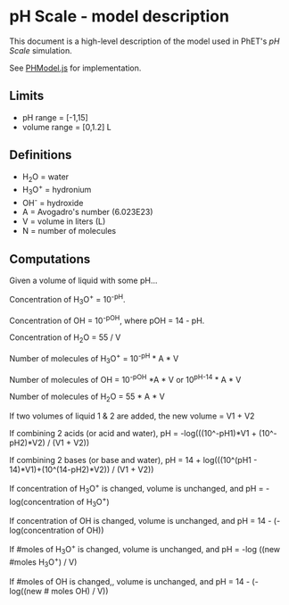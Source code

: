 # pH Scale - model description

This document is a high-level description of the model used in PhET's _pH Scale_ simulation.

See [PHModel.js](https://github.com/phetsims/ph-scale/blob/master/js/common/model/PHModel.js) for implementation.

## Limits

* pH range = [-1,15]
* volume range = [0,1.2] L

## Definitions

* H<sub>2</sub>O = water
* H<sub>3</sub>O<sup>+</sup> = hydronium
* OH<sup>-</sup> = hydroxide
* A = Avogadro's number (6.023E23)
* V = volume in liters (L)
* N = number of molecules

## Computations

Given a volume of liquid with some pH...

Concentration of H<sub>3</sub>O<sup>+</sup> = 10<sup>-pH</sup>.

Concentration of OH = 10<sup>-pOH</sup>, where pOH = 14 - pH.

Concentration of H<sub>2</sub>O = 55 / V

Number of molecules of H<sub>3</sub>O<sup>+</sup> = 10<sup>-pH</sup> * A * V

Number of molecules of OH = 10<sup>-pOH</sup> *A * V or 10<sup>pH-14</sup> * A * V

Number of molecules of H<sub>2</sub>O = 55 * A * V

If two volumes of liquid 1 & 2 are added, the new volume = V1 + V2

If combining 2 acids (or acid and water), pH = -log(((10^-pH1)*V1 + (10^-pH2)*V2) / (V1 + V2))

If combining 2 bases (or base and water), pH = 14 + log(((10^(pH1 - 14)*V1)+(10^(14-pH2)*V2)) / (V1 + V2))

If concentration of H<sub>3</sub>O<sup>+</sup> is changed, volume is unchanged, and pH = -log(concentration of H<sub>3</sub>O<sup>+</sup>)

If concentration of OH is changed, volume is unchanged, and pH = 14 - (-log(concentration of OH))

If #moles of H<sub>3</sub>O<sup>+</sup> is changed, volume is unchanged, and pH = -log ((new #moles H<sub>3</sub>O<sup>+</sup>) / V)

If #moles of OH is changed,, volume is unchanged, and pH = 14 - (-log((new # moles OH) / V))
